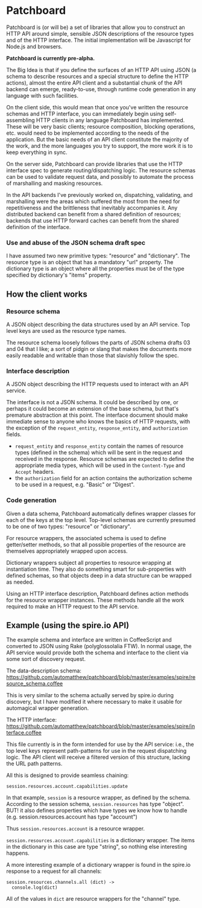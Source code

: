 # Patchboard

Patchboard is (or will be) a set of libraries that allow you to construct an HTTP API around simple, sensible JSON descriptions of the resource types and of the HTTP interface.  The initial implementation will be Javascript for Node.js and browsers.

**Patchboard is currently pre-alpha.**

The Big Idea is that if you define the surfaces of an HTTP API using JSON (a schema to describe resources and a special structure to define the HTTP actions), almost the entire API client and a substantial chunk of the API backend can emerge, ready-to-use, through runtime code generation in any language with such facilities.

On the client side, this would mean that once you've written the resource schemas and HTTP interface, you can immediately begin using self-assembling HTTP clients in any language Patchboard has implemented.  These will be very basic clients; resource composition, blocking operations, etc. would need to be implemented according to the needs of the application.  But the basic needs of an API client constitute the majority of the work, and the more languages you try to support, the more work it is to keep everything in sync.

On the server side, Patchboard can provide libraries that use the HTTP interface spec to generate routing/dispatching logic.  The resource schemas can be used to validate request data, and possibly to automate the process of marshalling and masking resources.

In the API backends I've previously worked on, dispatching, validating, and marshalling were the areas which suffered the most from the need for repetitiveness and the brittleness that inevitably accompanies it.  Any distributed backend can benefit from a shared definition of resources; backends that use HTTP forward caches can benefit from the shared definition of the interface.


### Use and abuse of the JSON schema draft spec

I have assumed two new primitive types: "resource" and "dictionary".  The
resource type is an object that has a mandatory "url" property.  The
dictionary type is an object where all the properties must be of the
type specified by dictionary's "items" property.

## How the client works

### Resource schema

A JSON object describing the data structures used by an API service. Top level keys are used as the resource type names.

The resource schema loosely follows the parts of JSON schema drafts 03 and 04 that I like; a sort of pidgin or slang that makes the documents more easily readable and writable than those that slavishly follow the spec.


### Interface description

A JSON object describing the HTTP requests used to interact with an API service.

The interface is not a JSON schema.  It could be described by one, or perhaps it could become an extension of the base schema, but that's premature abstraction at this point.  The interface document should make immediate sense to anyone who knows the basics of HTTP requests, with the exception of the `request_entity`, `response_entity`, and `authorization` fields.

* `request_entity` and `response_entity` contain the names of resource types (defined in the schema) which will be sent in the request and received in the response.  Resource schemas are expected to define the appropriate media types, which will be used in the `Content-Type` and `Accept` headers.
* the `authorization` field for an action contains the authorization scheme to be used in a request, e.g. "Basic" or "Digest".


### Code generation

Given a data schema, Patchboard automatically defines wrapper classes for each of the keys at the top level. Top-level schemas are currently presumed to be one of two types: "resource" or "dictionary".

For resource wrappers, the associated schema is used to define getter/setter methods, so that all possible properties of the resource are themselves appropriately wrapped upon access.

Dictionary wrappers subject all properties to resource wrapping at
instantiation time.  They also do something smart for sub-properties with
defined schemas, so that objects deep in a data structure can be
wrapped as needed.

Using an HTTP interface description, Patchboard defines action methods for the resource wrapper instances.  These methods handle all the work required to make an HTTP request to the API service.


## Example (using the spire.io API)

The example schema and interface are written in CoffeeScript and converted to JSON
using Rake (polyglossolalia FTW).  In normal usage, the API service would provide
both the schema and interface to the client via some sort of discovery request.

The data-description schema: https://github.com/automatthew/patchboard/blob/master/examples/spire/resource_schema.coffee

This is very similar to the schema actually served by spire.io during discovery, but I have modified it where necessary to make it usable for automagical wrapper generation.

The HTTP interface: 
https://github.com/automatthew/patchboard/blob/master/examples/spire/interface.coffee

This file currently is in the form intended for use by the API
service: i.e., the top level keys represent path-patterns for use in the
request dispatching logic.  The API client will receive a filtered
version of this structure, lacking the URL path patterns.

All this is designed to provide seamless chaining:

    session.resources.account.capabilities.update

In that example, `session` is a resource wrapper, as defined by the
schema.  According to the session schema,  `session.resources` has
type "object".  BUT! it also defines properties which have types we
know how to handle (e.g. session.resources.account has type "account")

Thus `session.resources.account` is a resource wrapper.

`session.resources.account.capabilities` is a dictionary wrapper.  The
items in the dictionary in this case are type "string", so nothing
else interesting happens.

A more interesting example of a dictionary wrapper is found in the
spire.io response to a request for all channels:

    session.resources.channels.all (dict) ->
      console.log(dict)

All of the values in `dict` are resource wrappers for the "channel" type.


